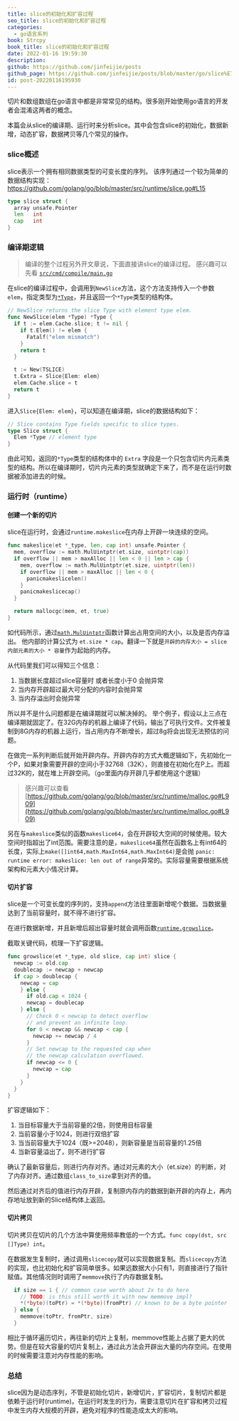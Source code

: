```yaml
---
title: slice的初始化和扩容过程
seo_title: slice的初始化和扩容过程
categories:
  - go语言系列
book: Strcpy
book_title: slice的初始化和扩容过程
date: 2022-01-16 19:59:30
description:
github: https://github.com/jinfeijie/posts
github_page: https://github.com/jinfeijie/posts/blob/master/go/slice%E7%9A%84%E5%88%9D%E5%A7%8B%E5%8C%96%E5%92%8C%E6%89%A9%E5%AE%B9%E8%BF%87%E7%A8%8B.md
id: post-20220116195930
---
```


切片和数组数组在go语言中都是非常常见的结构。很多刚开始使用go语言的开发者会混淆这两者的概念。

本篇会从slice的编译期、运行时来分析slice。其中会包含slice的初始化，数据新增，动态扩容，数据拷贝等几个常见的操作。

### slice概述

slice表示一个拥有相同数据类型的可变长度的序列。
该序列通过一个较为简单的数据结构实现：<https://github.com/golang/go/blob/master/src/runtime/slice.go#L15>

```go
type slice struct {
  array unsafe.Pointer
  len   int
  cap   int
}
```

### 编译期逻辑

> 编译的整个过程另外开文章说，下面直接讲slice的编译过程。 感兴趣可以先看 [`src/cmd/compile/main.go`](https://go.dev/src/cmd/compile/main.go)

在slice的编译过程中，会调用到`NewSlice`方法，这个方法支持传入一个参数`elem`，指定类型为[`*Type`](https://github.com/golang/go/blob/go1.17/src/cmd/compile/internal/types/type.go#L137)，并且返回一个`*Type`类型的结构体。

```go
// NewSlice returns the slice Type with element type elem.
func NewSlice(elem *Type) *Type {
  if t := elem.Cache.slice; t != nil {
    if t.Elem() != elem {
      Fatalf("elem mismatch")
    }
    return t
  }

  t := New(TSLICE)
  t.Extra = Slice{Elem: elem}
  elem.Cache.slice = t
  return t
}
```

进入`Slice{Elem: elem}`，可以知道在编译期，slice的数据结构如下：

```go
// Slice contains Type fields specific to slice types.
type Slice struct {
  Elem *Type // element type
}
```

由此可知，返回的`*Type`类型的结构体中的 `Extra` 字段是一个只包含切片内元素类型的结构。所以在编译期时，切片内元素的类型就确定下来了，而不是在运行时数据被添加进去的时候。

### 运行时（runtime）

#### 创建一个新的切片

slice在运行时，会通过`runtime.makeslice`在内存上开辟一块连续的空间。

```go
func makeslice(et *_type, len, cap int) unsafe.Pointer {
  mem, overflow := math.MulUintptr(et.size, uintptr(cap))
  if overflow || mem > maxAlloc || len < 0 || len > cap {
    mem, overflow := math.MulUintptr(et.size, uintptr(len))
    if overflow || mem > maxAlloc || len < 0 {
      panicmakeslicelen()
    }
    panicmakeslicecap()
  }

  return mallocgc(mem, et, true)
}
```

如代码所示，通过[`math.MulUintptr`](https://github.com/golang/go/blob/go1.17/src/runtime/internal/math/math.go#L13)函数计算出占用空间的大小，以及是否内存溢出。
他内部的计算公式为 `et.size * cap`。翻译一下就是`开辟的内存大小 = slice内部元素的大小 * 容量`作为起始的内存。

从代码里我们可以得知三个信息：

1. 当数据长度超过slice容量时 或者长度小于0 会抛异常
2. 当内存开辟超过最大可分配的内容时会抛异常
3. 当内存溢出时会抛异常

所以并不是什么问题都是在编译期就可以解决掉的。
举个例子，假设以上三点在编译期就固定了。在32G内存的机器上编译了代码，输出了可执行文件。文件被复制到8G内存的机器上运行，当占用内存不断增长，超过8g将会出现无法预估的问题。

在做完一系列判断后就开始开辟内存。开辟内存的方式大概逻辑如下，先初始化一个P，如果对象需要开辟的空间小于32768（32K），则直接在初始化在P上。而超过32K的，就在堆上开辟空间。（go里面内存开辟几乎都使用这个逻辑）
> 感兴趣可以查看 [https://github.com/golang/go/blob/master/src/runtime/malloc.go#L909](https://github.com/golang/go/blob/master/src/runtime/malloc.go#L909)

另在与`makeslice`类似的函数`makeslice64`，会在开辟较大空间的时候使用。较大空间时指超出了int范围。需要注意的是，`makeslice64`虽然在函数名上有int64的长度，实际上`make([]int64,math.MaxInt64,math.MaxInt64)`是会抛 `panic: runtime error: makeslice: len out of range`异常的。实际容量需要根据系统架构和元素大小情况计算。

#### 切片扩容

slice是一个可变长度的序列的，支持`append`方法往里面新增呢个数据。当数据量达到了当前容量时，就不得不进行扩容。

在进行数据新增，并且新增后超出容量时就会调用函数[`runtime.growslice`](https://github.com/golang/go/blob/master/src/runtime/slice.go#L166-L288)。

截取关键代码，梳理一下扩容逻辑。

```go
func growslice(et *_type, old slice, cap int) slice {
  newcap := old.cap
  doublecap := newcap + newcap
  if cap > doublecap {
    newcap = cap
    } else {
      if old.cap < 1024 {
      newcap = doublecap
    } else {
      // Check 0 < newcap to detect overflow
      // and prevent an infinite loop.
      for 0 < newcap && newcap < cap {
        newcap += newcap / 4
      }
      // Set newcap to the requested cap when
      // the newcap calculation overflowed.
      if newcap <= 0 {
        newcap = cap
      }
    }
  }
}
```

扩容逻辑如下：

1. 当目标容量大于当前容量的2倍，则使用目标容量
2. 当前容量小于1024，则进行双倍扩容
3. 当当前容量大于1024（既>=2048），则新容量是当前容量的1.25倍
4. 当新容量溢出了，则不进行扩容

确认了最新容量后，则进行内存对齐。通过对元素的大小（et.size）的判断，对了内存对齐。通过数组`class_to_size`拿到对齐的值。

然后通过对齐后的值进行内存开辟，复制原内存内的数据到新开辟的内存上，再内存地址放到新的Slice结构体上返回。

#### 切片拷贝

切片拷贝在切片的几个方法中算使用频率教低的一个方式。`func copy(dst, src []Type) int`。

在数据发生复制时，通过调用`slicecopy`就可以实现数据复制。而`slicecopy`方法的实现，也比初始化和扩容简单很多。如果远数据大小只有1，则直接进行了指针赋值。其他情况则时调用了`memmove`执行了内存数据复制。

```go
  if size == 1 { // common case worth about 2x to do here
    // TODO: is this still worth it with new memmove impl?
    *(*byte)(toPtr) = *(*byte)(fromPtr) // known to be a byte pointer
  } else {
    memmove(toPtr, fromPtr, size)
  }
```

相比于循环遍历切片，再往新的切片上复制，memmove性能上占据了更大的优势。但是在较大容量的切片复制上，通过此方法会开辟出大量的内存空间。在使用的时候需要注意对内存性能的影响。

### 总结

slice因为是动态序列，不管是初始化切片，新增切片，扩容切片，复制切片都是依赖于运行时(runtime)。在运行时发生的行为，需要注意切片在扩容和拷贝过程中发生内存大规模的开辟，避免对程序的性能造成太大的影响。